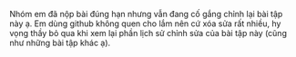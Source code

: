 Nhóm em đã nộp bài đúng hạn nhưng vẫn đang cố gắng chỉnh lại bài tập này ạ. Em dùng github không quen cho lắm nên cứ xóa sửa rất nhiều, hy vọng thầy bỏ qua khi xem lại phần lịch sử chỉnh sửa của bài tập này (cũng như những bài tập khác ạ).
